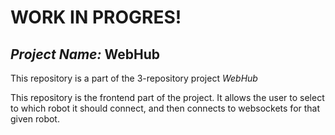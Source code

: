 # WORK IN PROGRES!

## *Project Name:* **WebHub**

This repository is a part of the 3-repository project *WebHub*

This repository is the frontend part of the project. It allows the user to select to which robot it should connect, and then connects to websockets for that given robot.
